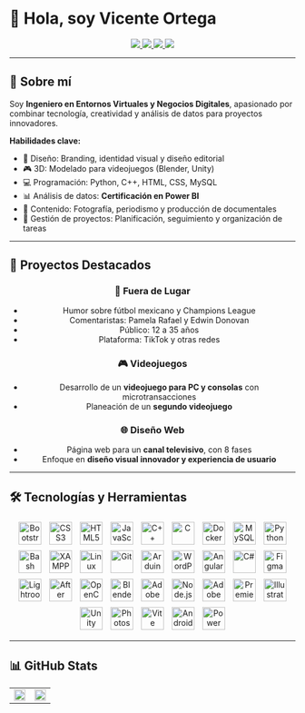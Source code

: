 
# 👋 Hola, soy Vicente Ortega

<div align="center">

<a href="https://github.com/ChenteJD" target="_blank">
  <img src="https://img.shields.io/badge/GitHub-%2324292e.svg?style=for-the-badge&logo=github&logoColor=white" />
</a>
<a href="https://www.linkedin.com/in/vicente-ortega" target="_blank">
  <img src="https://img.shields.io/badge/LinkedIn-%231E77B5.svg?style=for-the-badge&logo=linkedin&logoColor=white" />
</a>
<a href="https://www.behance.net/vicentejared" target="_blank">
  <img src="https://img.shields.io/badge/Behance-%23191919.svg?style=for-the-badge&logo=behance&logoColor=white" />
</a>
<a href="https://www.instagram.com/iamrishavanand" target="_blank">
  <img src="https://img.shields.io/badge/Instagram-%23000000.svg?style=for-the-badge&logo=instagram&logoColor=white" />
</a>

</div>

---

## 🌟 Sobre mí

Soy **Ingeniero en Entornos Virtuales y Negocios Digitales**, apasionado por combinar tecnología, creatividad y análisis de datos para proyectos innovadores.  

**Habilidades clave:**
- 🎨 Diseño: Branding, identidad visual y diseño editorial  
- 🎮 3D: Modelado para videojuegos (Blender, Unity)  
- 💻 Programación: Python, C++, HTML, CSS, MySQL  
- 📊 Análisis de datos: **Certificación en Power BI**  
- 📰 Contenido: Fotografía, periodismo y producción de documentales  
- 📌 Gestión de proyectos: Planificación, seguimiento y organización de tareas  

---

## 🚀 Proyectos Destacados

<div align="center">

### 🎥 Fuera de Lugar
- Humor sobre fútbol mexicano y Champions League  
- Comentaristas: Pamela Rafael y Edwin Donovan  
- Público: 12 a 35 años  
- Plataforma: TikTok y otras redes  

### 🎮 Videojuegos
- Desarrollo de un **videojuego para PC y consolas** con microtransacciones  
- Planeación de un **segundo videojuego**  

### 🌐 Diseño Web
- Página web para un **canal televisivo**, con 8 fases  
- Enfoque en **diseño visual innovador y experiencia de usuario**

</div>

---

## 🛠️ Tecnologías y Herramientas


<div align="center">

<img src="https://profilinator.rishav.dev/skills-assets/bootstrap-plain.svg" alt="Bootstrap" height="40" style="margin:5px;" title="Bootstrap" />
<img src="https://profilinator.rishav.dev/skills-assets/css3-original-wordmark.svg" alt="CSS3" height="40" style="margin:5px;" title="CSS3" />
<img src="https://profilinator.rishav.dev/skills-assets/html5-original-wordmark.svg" alt="HTML5" height="40" style="margin:5px;" title="HTML5" />
<img src="https://profilinator.rishav.dev/skills-assets/javascript-original.svg" alt="JavaScript" height="40" style="margin:5px;" title="JavaScript" />
<img src="https://profilinator.rishav.dev/skills-assets/cplusplus-original.svg" alt="C++" height="40" style="margin:5px;" title="C++" />
<img src="https://profilinator.rishav.dev/skills-assets/c-original.svg" alt="C" height="40" style="margin:5px;" title="C" />
<img src="https://profilinator.rishav.dev/skills-assets/docker-original-wordmark.svg" alt="Docker" height="40" style="margin:5px;" title="Docker" />
<img src="https://profilinator.rishav.dev/skills-assets/mysql-original-wordmark.svg" alt="MySQL" height="40" style="margin:5px;" title="MySQL" />
<img src="https://profilinator.rishav.dev/skills-assets/python-original.svg" alt="Python" height="40" style="margin:5px;" title="Python" />
<img src="https://profilinator.rishav.dev/skills-assets/gnu_bash-icon.svg" alt="Bash" height="40" style="margin:5px;" title="Bash" />
<img src="https://profilinator.rishav.dev/skills-assets/xampp.png" alt="XAMPP" height="40" style="margin:5px;" title="XAMPP" />
<img src="https://profilinator.rishav.dev/skills-assets/linux-original.svg" alt="Linux" height="40" style="margin:5px;" title="Linux" />
<img src="https://profilinator.rishav.dev/skills-assets/git-scm-icon.svg" alt="Git" height="40" style="margin:5px;" title="Git" />
<img src="https://profilinator.rishav.dev/skills-assets/arduino.png" alt="Arduino" height="40" style="margin:5px;" title="Arduino" />
<img src="https://profilinator.rishav.dev/skills-assets/wordpress.png" alt="WordPress" height="40" style="margin:5px;" title="WordPress" />
<img src="https://profilinator.rishav.dev/skills-assets/angularjs-original.svg" alt="Angular" height="40" style="margin:5px;" title="Angular" />
<img src="https://profilinator.rishav.dev/skills-assets/csharp-original.svg" alt="C#" height="40" style="margin:5px;" title="C#" />
<img src="https://profilinator.rishav.dev/skills-assets/figma-icon.svg" alt="Figma" height="40" style="margin:5px;" title="Figma" />
<img src="https://profilinator.rishav.dev/skills-assets/lightroom.png" alt="Lightroom" height="40" style="margin:5px;" title="Lightroom" />
<img src="https://profilinator.rishav.dev/skills-assets/aftereffects.png" alt="After Effects" height="40" style="margin:5px;" title="After Effects" />
<img src="https://profilinator.rishav.dev/skills-assets/opencv-icon.svg" alt="OpenCV" height="40" style="margin:5px;" title="OpenCV" />
<img src="https://profilinator.rishav.dev/skills-assets/blender_community_badge_white.svg" alt="Blender" height="40" style="margin:5px;" title="Blender" />
<img src="https://profilinator.rishav.dev/skills-assets/adobexd.png" alt="Adobe XD" height="40" style="margin:5px;" title="Adobe XD" />
<img src="https://profilinator.rishav.dev/skills-assets/nodejs-original-wordmark.svg" alt="Node.js" height="40" style="margin:5px;" title="Node.js" />
<img src="https://profilinator.rishav.dev/skills-assets/adobeindesign.svg" alt="Adobe InDesign" height="40" style="margin:5px;" title="Adobe InDesign" />
<img src="https://profilinator.rishav.dev/skills-assets/adobepremierepro.png" alt="Premiere Pro" height="40" style="margin:5px;" title="Premiere Pro" />
<img src="https://profilinator.rishav.dev/skills-assets/adobe_illustrator-icon.svg" alt="Illustrator" height="40" style="margin:5px;" title="Illustrator" />
<img src="https://profilinator.rishav.dev/skills-assets/unity.png" alt="Unity" height="40" style="margin:5px;" title="Unity" />
<img src="https://profilinator.rishav.dev/skills-assets/photoshop-plain.svg" alt="Photoshop" height="40" style="margin:5px;" title="Photoshop" />


<img src="https://vite.dev/logo.svg" alt="Vite" height="40" style="margin:5px;" title="Vite" />
<img src="https://developer.android.com/static/studio/images/android-studio-stable.svg" alt="Android Studio" height="40" style="margin:5px;" title="Android Studio" />
<img src="https://cdn-dynmedia-1.microsoft.com/is/image/microsoftcorp/PowerBI_17x17?resMode=sharp2&op_usm=1.5,0.65,15,0&wid=96&hei=96&qlt=100&fmt=png-alpha&fit=constrain" alt="Power BI" height="40" style="margin:5px;" title="Power BI" />


</div>


---

## 📊 GitHub Stats

<div align="center">

<table>
<tr>
<td valign="top" width="50%">
<img src="https://github-readme-stats.vercel.app/api?username=ChenteJD&show_icons=true&count_private=true&hide_border=true" style="width:100%" />
</td>
<td valign="top" width="50%">
<img src="https://github-readme-stats.vercel.app/api/top-langs/?username=ChenteJD&hide_border=true&layout=compact" style="width:100%" />
</td>
</tr>
</table>

</div>



